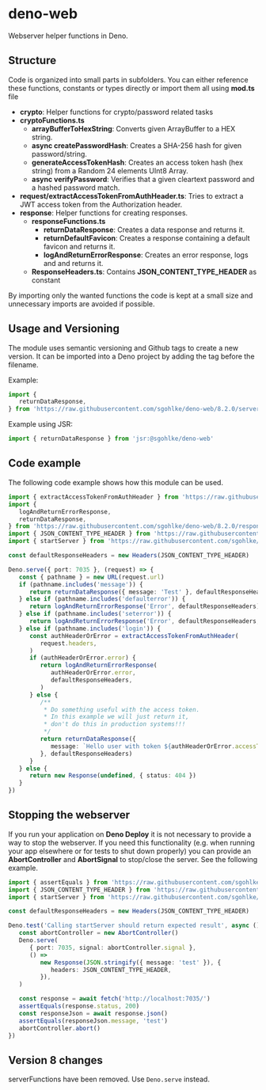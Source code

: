 # deno-web

Webserver helper functions in Deno.

## Structure

Code is organized into small parts in subfolders. You can either reference these
functions, constants or types directly or import them all using **mod.ts** file

- **crypto**: Helper functions for crypto/password related tasks
- **cryptoFunctions.ts**
  - **arrayBufferToHexString**: Converts given ArrayBuffer to a HEX string.
  - **async createPasswordHash**: Creates a SHA-256 hash for given
    password/string.
  - **generateAccessTokenHash**: Creates an access token hash (hex string) from
    a Random 24 elements UInt8 Array.
  - **async verifyPassword**: Verifies that a given cleartext password and a
    hashed password match.
- **request/extractAccessTokenFromAuthHeader.ts**: Tries to extract a JWT access
  token from the Authorization header.
- **response**: Helper functions for creating responses.
  - **responseFunctions.ts**
    - **returnDataResponse**: Creates a data response and returns it.
    - **returnDefaultFavicon**: Creates a response containing a default favicon
      and returns it.
    - **logAndReturnErrorResponse**: Creates an error response, logs and and
      returns it.
  - **ResponseHeaders.ts**: Contains **JSON_CONTENT_TYPE_HEADER** as constant

By importing only the wanted functions the code is kept at a small size and
unnecessary imports are avoided if possible.

## Usage and Versioning

The module uses semantic versioning and Github tags to create a new version. It
can be imported into a Deno project by adding the tag before the filename.

Example:

```typescript
import {
   returnDataResponse,
} from 'https://raw.githubusercontent.com/sgohlke/deno-web/8.2.0/server/responseFunctions.ts'
```

Example using JSR:

```typescript
import { returnDataResponse } from 'jsr:@sgohlke/deno-web'
```

## Code example

The following code example shows how this module can be used.

```typescript
import { extractAccessTokenFromAuthHeader } from 'https://raw.githubusercontent.com/sgohlke/deno-web/8.2.0/request/extractAccessTokenFromAuthHeader.ts'
import {
   logAndReturnErrorResponse,
   returnDataResponse,
} from 'https://raw.githubusercontent.com/sgohlke/deno-web/8.2.0/response/responseFunctions.ts'
import { JSON_CONTENT_TYPE_HEADER } from 'https://raw.githubusercontent.com/sgohlke/deno-web/8.2.0/response/ResponseHeaders.ts'
import { startServer } from 'https://raw.githubusercontent.com/sgohlke/deno-web/8.2.0/server/serverFunctions.ts'

const defaultResponseHeaders = new Headers(JSON_CONTENT_TYPE_HEADER)

Deno.serve({ port: 7035 }, (request) => {
   const { pathname } = new URL(request.url)
   if (pathname.includes('message')) {
      return returnDataResponse({ message: 'Test' }, defaultResponseHeaders)
   } else if (pathname.includes('defaulterror')) {
      return logAndReturnErrorResponse('Error', defaultResponseHeaders)
   } else if (pathname.includes('seterror')) {
      return logAndReturnErrorResponse('Error', defaultResponseHeaders, 418)
   } else if (pathname.includes('login')) {
      const authHeaderOrError = extractAccessTokenFromAuthHeader(
         request.headers,
      )
      if (authHeaderOrError.error) {
         return logAndReturnErrorResponse(
            authHeaderOrError.error,
            defaultResponseHeaders,
         )
      } else {
         /**
          * Do something useful with the access token.
          * In this example we will just return it,
          * don't do this in production systems!!!
          */
         return returnDataResponse({
            message: `Hello user with token ${authHeaderOrError.accessToken}`,
         }, defaultResponseHeaders)
      }
   } else {
      return new Response(undefined, { status: 404 })
   }
})
```

## Stopping the webserver

If you run your application on **Deno Deploy** it is not necessary to provide a
way to stop the webserver. If you need this functionality (e.g. when running
your app elsewhere or for tests to shut down properly) you can provide an
**AbortController** and **AbortSignal** to stop/close the server. See the
following example.

```typescript
import { assertEquals } from 'https://raw.githubusercontent.com/sgohlke/deno-web/8.0.0/deps.ts'
import { JSON_CONTENT_TYPE_HEADER } from 'https://raw.githubusercontent.com/sgohlke/deno-web/8.0.0/response/ResponseHeaders.ts'
import { startServer } from 'https://raw.githubusercontent.com/sgohlke/deno-web/8.0.0/server/serverFunctions.ts'

const defaultResponseHeaders = new Headers(JSON_CONTENT_TYPE_HEADER)

Deno.test('Calling startServer should return expected result', async () => {
   const abortController = new AbortController()
   Deno.serve(
      { port: 7035, signal: abortController.signal },
      () =>
         new Response(JSON.stringify({ message: 'test' }), {
            headers: JSON_CONTENT_TYPE_HEADER,
         }),
   )

   const response = await fetch('http://localhost:7035/')
   assertEquals(response.status, 200)
   const responseJson = await response.json()
   assertEquals(responseJson.message, 'test')
   abortController.abort()
})
```

## Version 8 changes

serverFunctions have been removed. Use `Deno.serve` instead.
